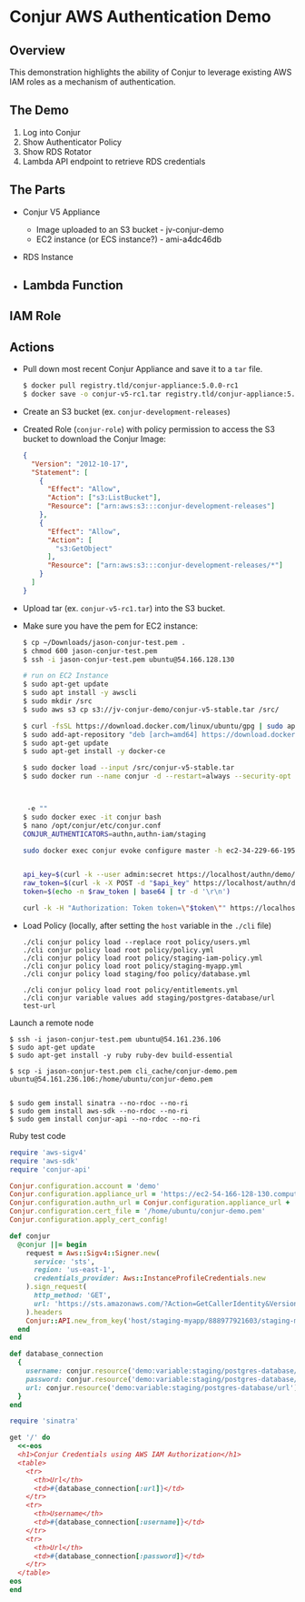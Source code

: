 # Conjur AWS Authentication Demo

## Overview
This demonstration highlights the ability of Conjur to leverage existing AWS IAM roles as a mechanism of authentication.


## The Demo

1. Log into Conjur
2. Show Authenticator Policy
3. Show RDS Rotator
4. Lambda API endpoint to retrieve RDS credentials



## The Parts

* Conjur V5 Appliance
  * Image uploaded to an S3 bucket - jv-conjur-demo
  * EC2 instance (or ECS instance?) - ami-a4dc46db

* RDS Instance

* Lambda Function
  -

IAM Role
  -


## Actions
* Pull down most recent Conjur Appliance and save it to a `tar` file.
  ```sh
  $ docker pull registry.tld/conjur-appliance:5.0.0-rc1
  $ docker save -o conjur-v5-rc1.tar registry.tld/conjur-appliance:5.0.0-rc1
  ```
* Create an S3 bucket (ex. `conjur-development-releases`)
* Created Role (`conjur-role`) with policy permission to access the S3 bucket to download the Conjur Image:
  ```json
  {
    "Version": "2012-10-17",
    "Statement": [
      {
        "Effect": "Allow",
        "Action": ["s3:ListBucket"],
        "Resource": ["arn:aws:s3:::conjur-development-releases"]
      },
      {
        "Effect": "Allow",
        "Action": [
          "s3:GetObject"
        ],
        "Resource": ["arn:aws:s3:::conjur-development-releases/*"]
      }
    ]
  }
  ```

* Upload tar (ex. `conjur-v5-rc1.tar`) into the S3 bucket.
* Make sure you have the pem for EC2 instance:
  ```sh
  $ cp ~/Downloads/jason-conjur-test.pem .
  $ chmod 600 jason-conjur-test.pem
  $ ssh -i jason-conjur-test.pem ubuntu@54.166.128.130

  # run on EC2 Instance
  $ sudo apt-get update
  $ sudo apt install -y awscli
  $ sudo mkdir /src
  $ sudo aws s3 cp s3://jv-conjur-demo/conjur-v5-stable.tar /src/

  $ curl -fsSL https://download.docker.com/linux/ubuntu/gpg | sudo apt-key add -
  $ sudo add-apt-repository "deb [arch=amd64] https://download.docker.com/linux/ubuntu $(lsb_release -cs) stable"
  $ sudo apt-get update
  $ sudo apt-get install -y docker-ce

  $ sudo docker load --input /src/conjur-v5-stable.tar
  $ sudo docker run --name conjur -d --restart=always --security-opt seccomp:unconfined -p "443:443" registry2.itci.conjur.net/conjur-appliance:5.0-stable



   -e ""
  $ sudo docker exec -it conjur bash
  $ nano /opt/conjur/etc/conjur.conf
  CONJUR_AUTHENTICATORS=authn,authn-iam/staging

  sudo docker exec conjur evoke configure master -h ec2-34-229-66-195.compute-1.amazonaws.com -p secret demo


  api_key=$(curl -k --user admin:secret https://localhost/authn/demo/login)
  raw_token=$(curl -k -X POST -d "$api_key" https://localhost/authn/demo/admin/authenticate)
  token=$(echo -n $raw_token | base64 | tr -d '\r\n')

  curl -k -H "Authorization: Token token=\"$token\"" https://localhost/authenticators

  ```

* Load Policy (locally, after setting the `host` variable in the `./cli` file)
  ```
  ./cli conjur policy load --replace root policy/users.yml
  ./cli conjur policy load root policy/policy.yml
  ./cli conjur policy load root policy/staging-iam-policy.yml
  ./cli conjur policy load root policy/staging-myapp.yml
  ./cli conjur policy load staging/foo policy/database.yml

  ./cli conjur policy load root policy/entitlements.yml
  ./cli conjur variable values add staging/postgres-database/url test-url
  ```

Launch a remote node
  ```
  $ ssh -i jason-conjur-test.pem ubuntu@54.161.236.106
  $ sudo apt-get update
  $ sudo apt-get install -y ruby ruby-dev build-essential

  $ scp -i jason-conjur-test.pem cli_cache/conjur-demo.pem ubuntu@54.161.236.106:/home/ubuntu/conjur-demo.pem


  $ sudo gem install sinatra --no-rdoc --no-ri
  $ sudo gem install aws-sdk --no-rdoc --no-ri
  $ sudo gem install conjur-api --no-rdoc --no-ri
  ```

Ruby test code
```ruby
require 'aws-sigv4'
require 'aws-sdk'
require 'conjur-api'

Conjur.configuration.account = 'demo'
Conjur.configuration.appliance_url = 'https://ec2-54-166-128-130.compute-1.amazonaws.com'
Conjur.configuration.authn_url = Conjur.configuration.appliance_url +  '/authn-iam/staging'
Conjur.configuration.cert_file = '/home/ubuntu/conjur-demo.pem'
Conjur.configuration.apply_cert_config!

def conjur
  @conjur ||= begin
    request = Aws::Sigv4::Signer.new(
      service: 'sts',
      region: 'us-east-1',
      credentials_provider: Aws::InstanceProfileCredentials.new
    ).sign_request(
      http_method: 'GET',
      url: 'https://sts.amazonaws.com/?Action=GetCallerIdentity&Version=2011-06-15'
    ).headers
    Conjur::API.new_from_key('host/staging-myapp/888977921603/staging-myapp-ec2', request.to_json)
  end
end

def database_connection
  {    
    username: conjur.resource('demo:variable:staging/postgres-database/username').value,
    password: conjur.resource('demo:variable:staging/postgres-database/password').value
    url: conjur.resource('demo:variable:staging/postgres-database/url').value
  }
end

require 'sinatra'

get '/' do
  <<-eos
  <h1>Conjur Credentials using AWS IAM Authorization</h1>
  <table>
    <tr>
      <th>Url</th>
      <td>#{database_connection[:url]}</td>
    </tr>
    <tr>
      <th>Username</th>
      <td>#{database_connection[:username]}</td>
    </tr>
    <tr>
      <th>Url</th>
      <td>#{database_connection[:password]}</td>
    </tr>
  </table>
eos
end
```
